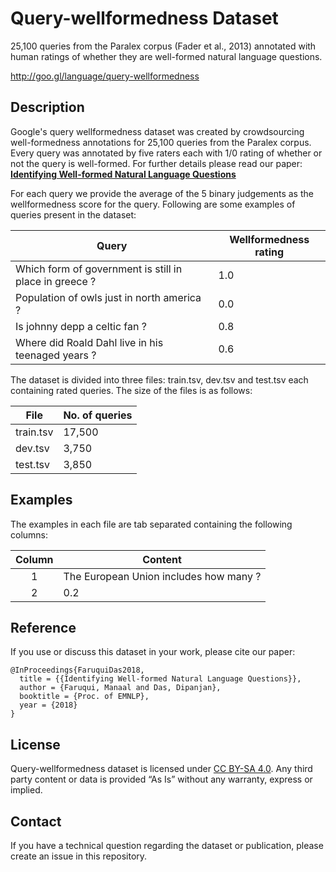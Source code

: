 # Query-wellformedness Dataset

25,100 queries from the Paralex corpus (Fader et al., 2013) annotated with human ratings of whether they are well-formed natural language questions.

http://goo.gl/language/query-wellformedness

## Description

Google's query wellformedness dataset was created by crowdsourcing well-formedness annotations for 25,100 queries from the Paralex corpus. Every query was annotated by five raters each with 1/0 rating of whether or not the query is well-formed. For further details please read our paper: **[Identifying Well-formed Natural Language Questions](https://arxiv.org/abs/1808.09419)**

For each query we provide the average of the 5 binary judgements as the wellformedness score for the query. Following are some examples of queries present in the dataset:

Query | Wellformedness rating
------|-----------------------
Which form of government is still in place in greece ? | 1.0
Population of owls just in north america ? | 0.0
Is johnny depp a celtic fan ? | 0.8
Where did Roald Dahl live in his teenaged years ? | 0.6

The dataset is divided into three files: train.tsv, dev.tsv and test.tsv each containing rated queries. The size of the files is as follows:

File        | No. of queries
------------| ---------------
train.tsv   | 17,500
dev.tsv     |  3,750
test.tsv    |  3,850

## Examples

The examples in each file are tab separated containing the following columns:

Column | Content
:-----:| ---------------
1      | The European Union includes how many ?
2      | 0.2

## Reference

If you use or discuss this dataset in your work, please cite our paper:

```
@InProceedings{FaruquiDas2018,
  title = {{Identifying Well-formed Natural Language Questions}},
  author = {Faruqui, Manaal and Das, Dipanjan},
  booktitle = {Proc. of EMNLP},
  year = {2018}
}
```

## License

Query-wellformedness dataset is licensed under [CC BY-SA 4.0](http://creativecommons.org/licenses/by-sa/4.0/). Any third party content or data is provided “As Is” without any warranty, express or implied.

## Contact

If you have a technical question regarding the dataset or publication, please
create an issue in this repository.
